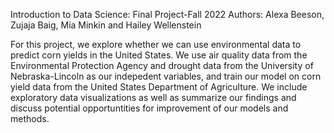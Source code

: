 
Introduction to Data Science: Final Project-Fall 2022
Authors: Alexa Beeson, Zujaja Baig, Mia Minkin and Hailey Wellenstein

For this project, we explore whether we can use environmental data to predict corn yields in the United States. We use air quality data from the Environmental Protection Agency and drought data from the University of Nebraska-Lincoln as our indepedent variables, and train our model on corn yield data from the United States Department of Agriculture. We include exploratory data visualizations as well as summarize our findings and discuss potential opportuntities for improvement of our models and methods. 
